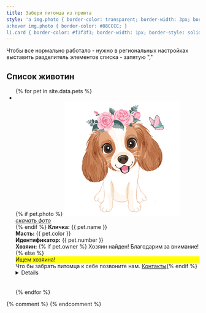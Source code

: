```yaml
---
title: Забери питомца из приюта
style: 'a img.photo { border-color: transparent; border-width: 3px; border-style: solid; }
a:hover img.photo { border-color: #88CCCC; }
li.card { border-color: #f3f3f3; border-width: 1px; border-style: solid; background-color: #f9f9f9; border-radius: 0.9rem; padding: 10px; }'
---
```


Чтобы все нормально работало - нужно в региональных настройках выставить разделитель элементов списка - запятую ","

## Список животин

<ul>
{% for pet in site.data.pets %}
<li class="card">
<br>
{% if pet.photo %}  
<a href="./img/dog.jpg"><img alt="фото самого красивого убийцы" src="./img/dog.jpg" width="300px" height="300px" class="photo"><br><em>скачать фото</em></a>
<br>
{% endif %}
<b>Кличка:</b> {{ pet.name }}<br> 
<b>Масть:</b> {{ pet.color }}<br> 
<b>Идентификатор:</b> {{ pet.number }}<br>
<b>Хозяин:</b> <!-- ({{pet.owner }})<summary markdown="0">+ Подробная информация</summary> -->
{% if pet.owner %}
Хозяин найден! Благодарим за внимание!
{% else %}
<div style="background-color: yellow;">Ищем хозяина!</div> 
Что бы забрать питомца к себе позвоните нам. <a href="#/contacts.html">Контакты</a>{% endif %}<details markdown="1"><b>Вакцинация:</b> {{ pet.vaccine }}<br> 
<b>Стерилизация:</b> {{ pet.sterile }}<br> 
<b>Место вылова:</b> {{ pet.mestovylova }}</details> 
<br>
</li>
<br>
{% endfor %}
</ul>
{% comment %}
{% endcomment %}
